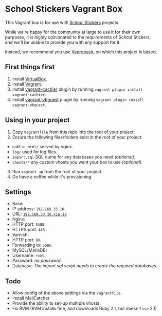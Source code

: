 # School Stickers Vagrant Box

This Vagrant box is for use with [School Stickers](http://www.schoolstickers.co.uk/) projects.

While we're happy for the community at large to use it for their own purposes, it is highly opinionated to the requirements of School Stickers, and we'll be unable to provide you with any support for it.

Instead, we recommend you use [Vaprobash](https://github.com/fideloper/Vaprobash), on which this project is based.

## First things first
1. Install [VirtualBox](https://www.virtualbox.org/).
2. Install [Vagrant](http://www.vagrantup.com/).
3. Install [vagrant-cachier](http://fgrehm.viewdocs.io/vagrant-cachier) plugin by running `vagrant plugin install vagrant-cachier`.
4. Install [vagrant-vbguest](https://github.com/dotless-de/vagrant-vbguest) plugin by running `vagrant plugin install vagrant-vbguest`.

## Using in your project
1. Copy `Vagrantfile` from this repo into the root of your project.
2. Ensure the following files/folders exist in the root of your project:
 * `public_html/` served by nginx.
 * `log/` used for log files.
 * `import.sql` SQL dump for any databases you need *(optional)*.
 * `vhosts/*` any custom vhosts you want your box to use *(optional)*.
3. Run `vagrant up` from the root of your project.
4. Go have a coffee while it's provisioning.

## Settings
* Base:
 * IP address: `192.168.33.10`.
 * URL: [`192.168.33.10.xip.io`](http://192.168.33.10.xip.io/)
* Nginx:
 * HTTP port: `5580`.
 * HTTPS port: `443` .
* Varnish:
 * HTTP port: `80`.
 * Forwarding to: `5580`.
* MySQL/MariaDB:
 * Username: `root`.
 * Password: *no password*.
 * Database: *The import.sql script needs to create the required databases*.

## Todo
* Allow config of the above settings via the `Vagrantfile`.
* Install MailCatcher.
* Provide the ability to set-up multiple vhosts.
* Fix RVM (RVM installs fine, and downloads Ruby 2.1, but doesn't `use` 2.1)